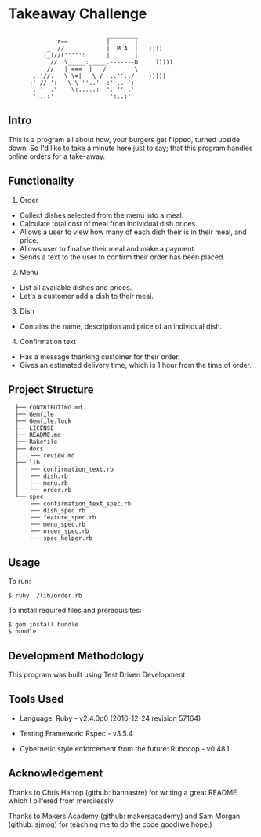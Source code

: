 Takeaway Challenge
==================
```
                            _________
              r==           |       |
           _  //            |  M.A. |   ))))
          |_)//(''''':      |       |
            //  \_____:_____.-------D     )))))
           //   | ===  |   /        \
       .:'//.   \ \=|   \ /  .:'':./    )))))
      :' // ':   \ \ ''..'--:'-.. ':
      '. '' .'    \:.....:--'.-'' .'
       ':..:'                ':..:'

 ```

Intro
-----

This is a program all about how, your burgers get flipped, turned upside down. So I'd like to take a minute here just to say; that this program handles online orders for a take-away.

Functionality
-------------

1. Order
  * Collect dishes selected from the menu into a meal.
  * Calculate total cost of meal from individual dish prices.
  * Allows a user to view how many of each dish their is in their meal, and price.
  * Allows user to finalise their meal and make a payment.
  * Sends a text to the user to confirm their order has been placed.
2. Menu
  * List all available dishes and prices.
  * Let's a customer add a dish to their meal.
3. Dish
  * Contains the name, description and price of an individual dish.
4. Confirmation text
  * Has a message thanking customer for their order.
  * Gives an estimated delivery time, which is 1 hour from the time of order.

  Project Structure
  -----------------
```
  ├── CONTRIBUTING.md
  ├── Gemfile
  ├── Gemfile.lock
  ├── LICENSE
  ├── README.md
  ├── Rakefile
  ├── docs
  │   └── review.md
  ├── lib
  │   ├── confirmation_text.rb
  │   ├── dish.rb
  │   ├── menu.rb
  │   └── order.rb
  └── spec
      ├── confirmation_text_spec.rb
      ├── dish_spec.rb
      ├── feature_spec.rb
      ├── menu_spec.rb
      ├── order_spec.rb
      └── spec_helper.rb
```
Usage
-----
To run:
```
$ ruby ./lib/order.rb
```
To install required files and prerequisites:

```
$ gem install bundle
$ bundle
```

Development Methodology
-----------------------

This program was built using Test Driven Development

Tools Used
----------
- Language:
  Ruby - v2.4.0p0 (2016-12-24 revision 57164)

- Testing Framework:
  Rspec - v3.5.4

- Cybernetic style enforcement from the future:
  Rubocop - v0.48.1

Acknowledgement
---------------
Thanks to Chris Harrop (github: bannastre) for writing a great README which I pilfered from mercilessly.

Thanks to Makers Academy (github: makersacademy) and Sam Morgan (github: sjmog) for teaching me to do the code good(we hope.)
